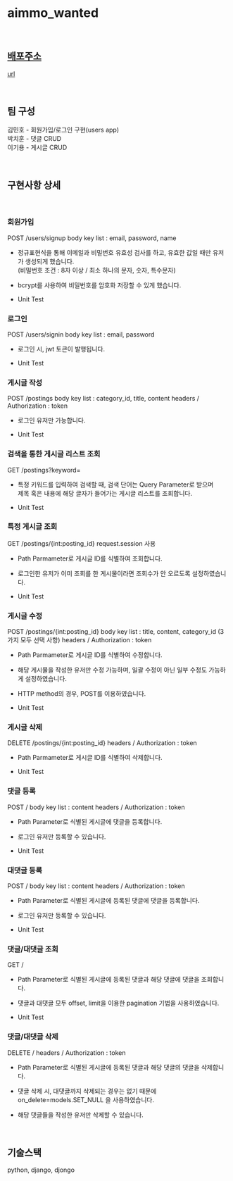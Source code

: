# aimmo_wanted

<br>

## [배포주소](url)
[url](url)

<br>

## 팀 구성
김민호 - 회원가입/로그인 구현(users app)<br>
박치훈 - 댓글 CRUD    <br>
이기용 - 게시글 CRUD 

<br>

## 구현사항 상세

<br>

### 회원가입

POST /users/signup
body key list : email, password, name

- 정규표현식을 통해 이메일과 비밀번호 유효성 검사를 하고, 유효한 값일 때만 유저가 생성되게 했습니다.<br>
  (비밀번호 조건 : 8자 이상 / 최소 하나의 문자, 숫자, 특수문자)

- bcrypt를 사용하여 비밀번호를 암호화 저장할 수 있게 했습니다.

- Unit Test

### 로그인 

POST /users/signin
body key list : email, password

- 로그인 시, jwt 토큰이 발행됩니다.

- Unit Test

### 게시글 작성

POST /postings
body key list : category_id, title, content
headers / Authorization : token

- 로그인 유저만 가능합니다.

- Unit Test

### 검색을 통한 게시글 리스트 조회

GET /postings?keyword=

- 특정 키워드를 입력하여 검색할 때, 검색 단어는 Query Parameter로 받으며 <br> 제목 혹은 내용에 해당 글자가 들어가는 게시글 리스트를 조회합니다.

- Unit Test

### 특정 게시글 조회

GET /postings/{int:posting_id}
request.session 사용

- Path Parmameter로 게시글 ID를 식별하여 조회합니다.

- 로그인한 유저가 이미 조회를 한 게시물이라면 조회수가 안 오르도록 설정하였습니다.

- Unit Test


### 게시글 수정

POST /postings/{int:posting_id}
body key list : title, content, category_id (3가지 모두 선택 사항)
headers / Authorization : token

- Path Parmameter로 게시글 ID를 식별하여 수정합니다.

- 해당 게시물을 작성한 유저만 수정 가능하며, 일괄 수정이 아닌 일부 수정도 가능하게 설정하였습니다.

- HTTP method의 경우, POST를 이용하였습니다.

- Unit Test

### 게시글 삭제
DELETE /postings/{int:posting_id}
headers / Authorization : token

- Path Parmameter로 게시글 ID를 식별하여 삭제합니다.

- Unit Test

### 댓글 등록

POST /
body key list : content
headers / Authorization : token

- Path Parameter로 식별된 게시글에 댓글을 등록합니다.

- 로그인 유저만 등록할 수 있습니다.

- Unit Test

### 대댓글 등록

POST /
body key list : content
headers / Authorization : token

- Path Parameter로 식별된 게시글에 등록된 댓글에 댓글을 등록합니다.

- 로그인 유저만 등록할 수 있습니다.

- Unit Test

### 댓글/대댓글 조회

GET /

- Path Parameter로 식별된 게시글에 등록된 댓글과 해당 댓글에 댓글을 조회합니다.

- 댓글과 대댓글 모두 offset, limit을 이용한 pagination 기법을 사용하였습니다.

- Unit Test

### 댓글/대댓글 삭제

DELETE /
headers / Authorization : token

- Path Parameter로 식별된 게시글에 등록된 댓글과 해당 댓글의 댓글을 삭제합니다.

- 댓글 삭제 시, 대댓글까지 삭제되는 경우는 없기 때문에 on_delete=models.SET_NULL 을 사용하였습니다.

- 해당 댓글들을 작성한 유저만 삭제할 수 있습니다.

<br>

## 기술스택

python, django, djongo
